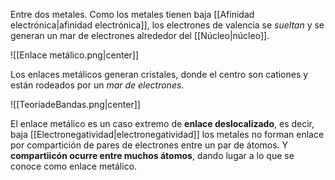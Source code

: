 
Entre dos metales. Como los metales tienen baja [[Afinidad electrónica|afinidad electrónica]], los electrones de valencia se *sueltan* y se generan un mar de electrones alrededor del [[Núcleo|núcleo]]. 

![[Enlace metálico.png|center]]



Los enlaces metálicos generan cristales, donde el centro son cationes y están rodeados por un *mar de electrones*. 

![[TeoríadeBandas.png|center]]

El enlace metálico es un caso extremo de **enlace deslocalizado**, es decir, baja [[Electronegatividad|electronegatividad]] los metales no forman enlace por compartición de pares de electrones entre un par de átomos. Y **compartiicón ocurre entre muchos átomos**, dando lugar a lo que se conoce como enlace metálico.  